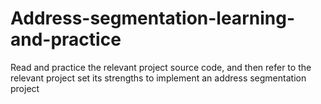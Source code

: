 # Address-segmentation-learning-and-practice
Read and practice the relevant project source code, and then refer to the relevant project set its strengths to implement an address segmentation project
